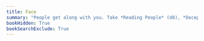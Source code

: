 ```yaml
---
title: Face
summary: "People get along with you. Take *Reading People* (d8), *Deception* (d8). Start with an extensive wardrobe."
bookHidden: True
bookSearchExclude: True
---
```

